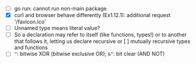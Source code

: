 - [ ] go run: cannot run non-main package
- [x] curl and browser behave differently (Ex1.12.1): additional request '/favicon.ico'
- [ ] Unnamed type means literal value?
- [ ] So a declaration may refer to itself (like functions, types!) or to another that follows it, letting us declare recursive or [ ] mutually recursive types and functions
- [ ] `^`: bitwise XOR (bitwise exclusive OR); `&^`: bit clear (AND NOT)